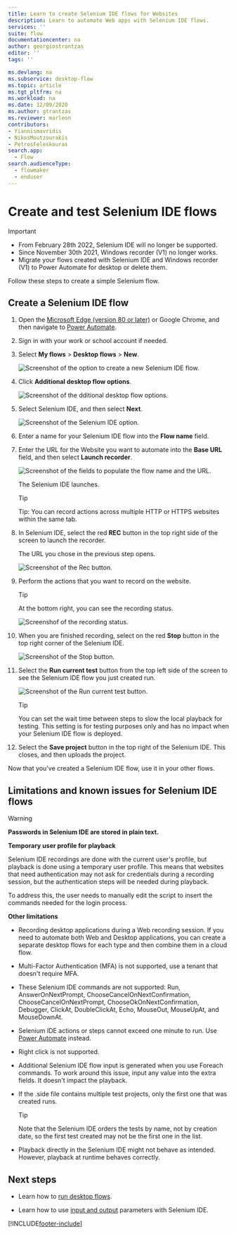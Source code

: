 ```yaml
---
title: Learn to create Selenium IDE flows for Websites
description: Learn to automate Web apps with Selenium IDE flows.
services: ''
suite: flow
documentationcenter: na
author: georgiostrantzas
editor: ''
tags: ''

ms.devlang: na
ms.subservice: desktop-flow
ms.topic: article
ms.tgt_pltfrm: na
ms.workload: na
ms.date: 12/09/2020
ms.author: gtrantzas
ms.reviewer: marleon
contributors:
- Yiannismavridis
- NikosMoutzourakis
- PetrosFeleskouras
search.app: 
  - Flow
search.audienceType: 
  - flowmaker
  - enduser
---
```

# Create and test Selenium IDE flows

> [!IMPORTANT]
>
> - From February 28th 2022, Selenium IDE will no longer be supported.
> - Since November 30th 2021, Windows recorder (V1) no longer works.
> - Migrate your flows created with Selenium IDE and Windows recorder (V1) to Power Automate for desktop or delete them.

Follow these steps to create a simple Selenium flow.

## Create a Selenium IDE flow

1. Open the [Microsoft
   Edge (version 80 or later)](https://www.microsoft.com/edge) or Google Chrome, and then navigate to [Power Automate](https://flow.microsoft.com/).

1. Sign in with your work or school account if needed.

1. Select **My flows** > **Desktop flows** > **New**.

   ![Screenshot of the option to create a new Selenium IDE flow.](../media/create-windows-desktop-flow/create-new-windowsrecorder.png "Create new Selenium IDE flow")

1. Click **Additional desktop flow options**.
    
   ![Screenshot of the dditional desktop flow options.](../media/create-windows-desktop-flow/click-Additional-desktop-flow-options.png "Additional desktop flow options")

1. Select Selenium IDE, and then select **Next**.
    
   ![Screenshot of the Selenium IDE option.](../media/create-web-desktop-flow/select-seleniumIDE-flow.png "Select Web app")

1. Enter a name for your Selenium IDE flow into the **Flow name** field.

1. Enter the URL for the Website you want to automate into the **Base URL** field, and then select **Launch recorder**.

   ![Screenshot of the fields to populate the flow name and the URL.](../media/create-web-desktop-flow/give-a-selenium-flow-name.png "Give a name and a URL") 

   The Selenium IDE launches.

   >[!TIP] 
   >Tip: You can record actions across multiple HTTP or HTTPS websites within
    the same tab.  

1. In Selenium IDE, select the red **REC** button in the top right side of the screen to launch the recorder.

   The URL you chose in the previous step opens.

   ![Screenshot of the Rec button.](../media/create-web-desktop-flow/select-rec.png "Select Rec")

1.  Perform the actions that you want to record on the website. 
    
    >[!TIP]
    >At the bottom right, you can see the recording status.

    ![Screenshof of the recording status.](../media/create-web-desktop-flow/recording-status.png "Recording status")

1.  When you are finished recording, select on the red **Stop** button in the top right corner of the Selenium IDE.

    ![Screenshot of the Stop button.](../media/create-web-desktop-flow/stop-button.png "Stop button" )

1. Select the **Run current test** button from the top left side of the screen to see the Selenium IDE flow you just created run.

    ![Screenshot of the Run current test button.](../media/create-web-desktop-flow/run-test.png "Run current test")

   >[!TIP]
   >You can set the wait time between steps to slow the local playback for testing. This setting is for testing purposes only and has no impact when your Selenium IDE flow is deployed.  
  
1. Select the **Save project** button in the top right of the Selenium IDE. This closes, and then uploads the project.

Now that you've created a Selenium IDE flow, use it in your other flows.

## Limitations and known issues for Selenium IDE flows

>[!WARNING]
>**Passwords in Selenium IDE are stored in plain text.**  

**Temporary user profile for playback**

Selenium IDE recordings are done with the current user's profile, but playback is done using a temporary user profile. This means that websites that need authentication may not ask for credentials during a recording session, but the authentication steps will be needed during playback. 

To address this, the user needs to manually edit the script to insert the commands needed for the login process.

**Other limitations**

-   Recording desktop applications during a Web recording session. If you need to automate both Web and Desktop applications, you can create a separate desktop flows for each type and then combine them in a cloud flow.

- Multi-Factor Authentication (MFA) is not supported, use a tenant that doesn't require MFA.

- These Selenium IDE commands are not supported: Run, AnswerOnNextPrompt, ChooseCancelOnNextConfirmation, ChooseCancelOnNextPrompt, ChooseOkOnNextConfirmation, Debugger, ClickAt, DoubleClickAt, Echo, MouseOut, MouseUpAt, and MouseDownAt.

- Selenium IDE actions or steps cannot exceed one minute to run.  Use [Power Automate](introduction.md) instead.

- Right click is not supported. 

-   Additional Selenium IDE flow input is generated when you use Foreach commands. To work around this issue, input any value into the extra fields. It doesn't impact the playback.

- If the .side file contains multiple test projects, only the first one that was created runs. 
   
   >[!TIP]
   >Note that the Selenium IDE orders the tests by name, not by creation date, so the first test created may not be the first one in the list.

-   Playback directly in the Selenium IDE might not behave as intended. However, playback at runtime behaves correctly.

## Next steps

- Learn how to [run desktop flows](run-desktop-flow.md).

- Learn how to use [input and output](inputs-outputs-web.md) parameters with Selenium IDE.

 


[!INCLUDE[footer-include](../includes/footer-banner.md)]